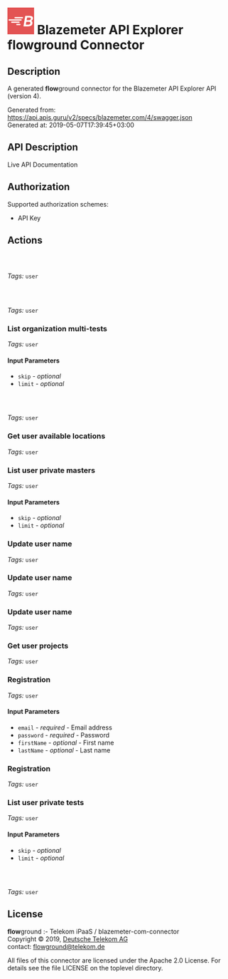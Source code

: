 # ![LOGO](logo.png) Blazemeter API Explorer **flow**ground Connector

## Description

A generated **flow**ground connector for the Blazemeter API Explorer API (version 4).

Generated from: https://api.apis.guru/v2/specs/blazemeter.com/4/swagger.json<br/>
Generated at: 2019-05-07T17:39:45+03:00

## API Description

Live API Documentation

## Authorization

Supported authorization schemes:
- API Key
## Actions

### &nbsp; <i class="fa fa-lg fa-unlock-alt"></i>

*Tags:* `user`

### &nbsp; <i class="fa fa-lg fa-unlock-alt"></i>

*Tags:* `user`

### List organization multi-tests&nbsp; <i class="fa fa-lg fa-unlock-alt"></i>

*Tags:* `user`

#### Input Parameters
* `skip` - _optional_
* `limit` - _optional_

### &nbsp; <i class="fa fa-lg fa-unlock-alt"></i>

*Tags:* `user`

### Get user available locations&nbsp; <i class="fa fa-lg fa-unlock-alt"></i>

*Tags:* `user`

### List user private masters&nbsp; <i class="fa fa-lg fa-unlock-alt"></i>

*Tags:* `user`

#### Input Parameters
* `skip` - _optional_
* `limit` - _optional_

### Update user name&nbsp; <i class="fa fa-lg fa-unlock-alt"></i>

*Tags:* `user`

### Update user name&nbsp; <i class="fa fa-lg fa-unlock-alt"></i>

*Tags:* `user`

### Update user name&nbsp; <i class="fa fa-lg fa-unlock-alt"></i>

*Tags:* `user`

### Get user projects&nbsp; <i class="fa fa-lg fa-unlock-alt"></i>

*Tags:* `user`

### Registration&nbsp; <i class="fa fa-lg fa-unlock-alt"></i>

*Tags:* `user`

#### Input Parameters
* `email` - _required_ - Email address
* `password` - _required_ - Password
* `firstName` - _optional_ - First name
* `lastName` - _optional_ - Last name

### Registration&nbsp; <i class="fa fa-lg fa-unlock-alt"></i>

*Tags:* `user`

### List user private tests&nbsp; <i class="fa fa-lg fa-unlock-alt"></i>

*Tags:* `user`

#### Input Parameters
* `skip` - _optional_
* `limit` - _optional_

### &nbsp; <i class="fa fa-lg fa-unlock-alt"></i>

*Tags:* `user`

## License

**flow**ground :- Telekom iPaaS / blazemeter-com-connector<br/>
Copyright © 2019, [Deutsche Telekom AG](https://www.telekom.de)<br/>
contact: flowground@telekom.de

All files of this connector are licensed under the Apache 2.0 License. For details
see the file LICENSE on the toplevel directory.
